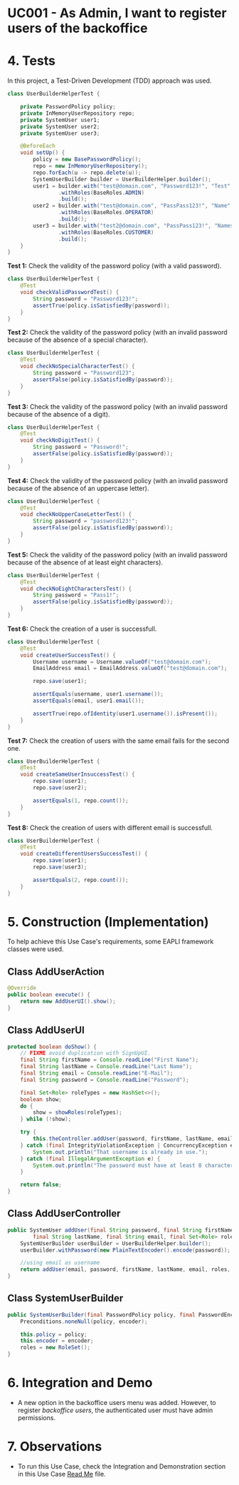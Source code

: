 # UC001 - As Admin, I want to register users of the backoffice

# 4. Tests 

In this project, a Test-Driven Development (TDD) approach was used.

```java
class UserBuilderHelperTest {

    private PasswordPolicy policy;
    private InMemoryUserRepository repo;
    private SystemUser user1;
    private SystemUser user2;
    private SystemUser user3;

    @BeforeEach
    void setUp() {
        policy = new BasePasswordPolicy();
        repo = new InMemoryUserRepository();
        repo.forEach(u -> repo.delete(u));
        SystemUserBuilder builder = UserBuilderHelper.builder();
        user1 = builder.with("test@domain.com", "Password123!", "Test", "Test", "test@domain.com")
                .withRoles(BaseRoles.ADMIN)
                .build();
        user2 = builder.with("test@domain.com", "PassPass123!", "Name", "Name", "test@domain.com")
                .withRoles(BaseRoles.OPERATOR)
                .build();
        user3 = builder.with("test2@domain.com", "PassPass123!", "Names", "Names", "test2@domain.com")
                .withRoles(BaseRoles.CUSTOMER)
                .build();
    }
}
```

**Test 1:** Check the validity of the password policy (with a valid password).

```java
class UserBuilderHelperTest {
    @Test
    void checkValidPasswordTest() {
        String password = "Password123!";
        assertTrue(policy.isSatisfiedBy(password));
    }
}
```

**Test 2:** Check the validity of the password policy (with an invalid password because of the absence of a special character).

```java
class UserBuilderHelperTest {
    @Test
    void checkNoSpecialCharacterTest() {
        String password = "Password123";
        assertFalse(policy.isSatisfiedBy(password));
    }
}
```

**Test 3:** Check the validity of the password policy (with an invalid password because of the absence of a digit).

```java
class UserBuilderHelperTest {
    @Test
    void checkNoDigitTest() {
        String password = "Password!";
        assertFalse(policy.isSatisfiedBy(password));
    }
}
```

**Test 4:** Check the validity of the password policy (with an invalid password because of the absence of an uppercase letter).

```java
class UserBuilderHelperTest {
    @Test
    void checkNoUpperCaseLetterTest() {
        String password = "password123!";
        assertFalse(policy.isSatisfiedBy(password));
    }
}
```

**Test 5:** Check the validity of the password policy (with an invalid password because of the absence of at least eight characters).

```java
class UserBuilderHelperTest {
    @Test
    void checkNoEightCharactersTest() {
        String password = "Pass1!";
        assertFalse(policy.isSatisfiedBy(password));
    }
}
```

**Test 6:** Check the creation of a user is successfull.
```java
class UserBuilderHelperTest {
    @Test
    void createUserSuccessTest() {
        Username username = Username.valueOf("test@domain.com");
        EmailAddress email = EmailAddress.valueOf("test@domain.com");

        repo.save(user1);

        assertEquals(username, user1.username());
        assertEquals(email, user1.email());

        assertTrue(repo.ofIdentity(user1.username()).isPresent());
    }
}
```

**Test 7:** Check the creation of users with the same email fails for the second one.
```java
class UserBuilderHelperTest {
    @Test
    void createSameUserInsuccessTest() {
        repo.save(user1);
        repo.save(user2);

        assertEquals(1, repo.count());
    }
}
```

**Test 8:** Check the creation of users with different email is successfull.
```java
class UserBuilderHelperTest {
    @Test
    void createDifferentUsersSuccessTest() {
        repo.save(user1);
        repo.save(user3);

        assertEquals(2, repo.count());
    }
}
```

# 5. Construction (Implementation)

To help achieve this Use Case's requirements, some EAPLI framework classes were used.

## Class AddUserAction
```java
@Override
public boolean execute() {
    return new AddUserUI().show();
}
```

## Class AddUserUI
```java
protected boolean doShow() {
    // FIXME avoid duplication with SignUpUI.
    final String firstName = Console.readLine("First Name");
    final String lastName = Console.readLine("Last Name");
    final String email = Console.readLine("E-Mail");
    final String password = Console.readLine("Password");

    final Set<Role> roleTypes = new HashSet<>();
    boolean show;
    do {
        show = showRoles(roleTypes);
    } while (!show);

    try {
        this.theController.addUser(password, firstName, lastName, email, roleTypes);
    } catch (final IntegrityViolationException | ConcurrencyException e) {
        System.out.println("That username is already in use.");
    } catch (final IllegalArgumentException e) {
        System.out.println("The password must have at least 8 characters, one digit, one uppercase letter and one special character. Please try again.");
    }

    return false;
}
```

## Class AddUserController
```java
public SystemUser addUser(final String password, final String firstName,
        final String lastName, final String email, final Set<Role> roles) {
    SystemUserBuilder userBuilder = UserBuilderHelper.builder();
    userBuilder.withPassword(new PlainTextEncoder().encode(password));

    //using email as username
    return addUser(email, password, firstName, lastName, email, roles, CurrentTimeCalendars.now());
}
```

## Class SystemUserBuilder
```java
public SystemUserBuilder(final PasswordPolicy policy, final PasswordEncoder encoder) {
    Preconditions.noneNull(policy, encoder);

    this.policy = policy;
    this.encoder = encoder;
    roles = new RoleSet();
}
```

# 6. Integration and Demo 

* A new option in the backoffice users menu was added. However, to register _backoffice users_, the authenticated user must have admin permissions.

# 7. Observations

* To run this Use Case, check the Integration and Demonstration section in this Use Case [Read Me](../README.md) file.